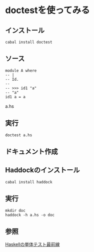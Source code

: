# doctestを使ってみる

## インストール

```
cabal install doctest
```

## ソース

```
module A where
-- |
-- Id.
--
-- >>> id1 "a"
-- "a"
id1 a = a 
```
a.hs

## 実行

```
doctest a.hs
```

## ドキュメント作成

## Haddockのインストール

```
cabal install haddock
```

## 実行

```
mkdir doc
haddock -h a.hs -o doc
```

## 参照

[Haskellの単体テスト最前線](https://github.com/kazu-yamamoto/unit-test-example/blob/master/markdown/ja/tutorial.md)
